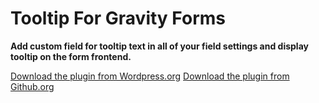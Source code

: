 # Tooltip For Gravity Forms
**Add custom field for tooltip text in all of your field settings and display tooltip on the form frontend.**

[Download the plugin from Wordpress.org](https://wordpress.org/plugins/tooltip-for-gravity-forms/)
[Download the plugin from Github.org](https://wordpress.org/plugins/tooltip-for-gravity-forms/)
